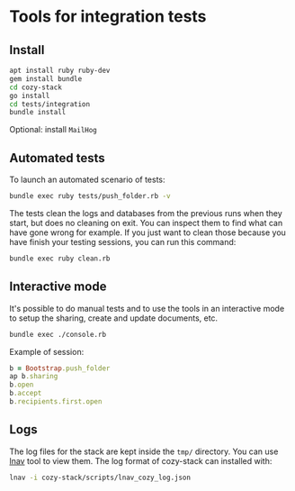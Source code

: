 # Tools for integration tests

## Install

```sh
apt install ruby ruby-dev
gem install bundle
cd cozy-stack
go install
cd tests/integration
bundle install
```

Optional: install `MailHog`


## Automated tests

To launch an automated scenario of tests:

```sh
bundle exec ruby tests/push_folder.rb -v
```

The tests clean the logs and databases from the previous runs when they start,
but does no cleaning on exit. You can inspect them to find what can have gone
wrong for example. If you just want to clean those because you have finish
your testing sessions, you can run this command:

```sh
bundle exec ruby clean.rb
```


## Interactive mode

It's possible to do manual tests and to use the tools in an interactive mode
to setup the sharing, create and update documents, etc.

```sh
bundle exec ./console.rb
```

Example of session:

```ruby
b = Bootstrap.push_folder
ap b.sharing
b.open
b.accept
b.recipients.first.open
```


## Logs

The log files for the stack are kept inside the `tmp/` directory. You can use
[lnav](http://lnav.org/) tool to view them. The log format of cozy-stack can
installed with:

```sh
lnav -i cozy-stack/scripts/lnav_cozy_log.json
```
